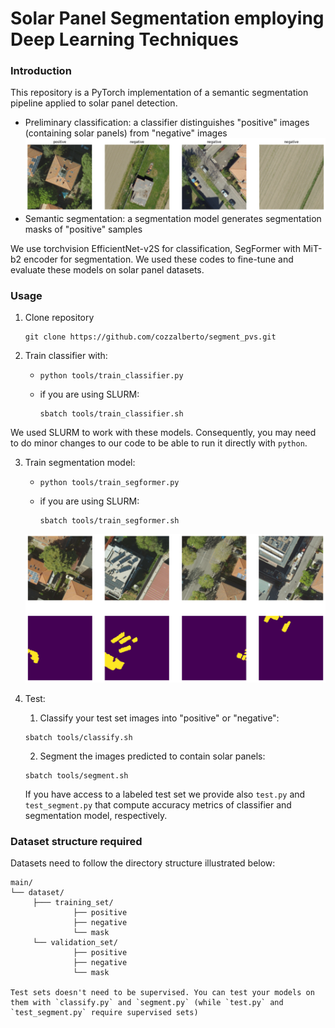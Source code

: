 # Solar Panel Segmentation employing Deep Learning Techniques

### Introduction
This repository is a PyTorch implementation of a semantic segmentation pipeline applied to solar panel detection. 
- Preliminary classification: a classifier distinguishes "positive" images (containing solar panels) from "negative" images
  <img src="./util/output_github.png" width="900"/>
- Semantic segmentation: a segmentation model generates segmentation masks of "positive" samples
    
We use torchvision EfficientNet-v2S for classification, SegFormer with MiT-b2 encoder for segmentation. We used these codes to fine-tune and evaluate these models on solar panel datasets.

### Usage
1. Clone repository
   ```shell
   git clone https://github.com/cozzalberto/segment_pvs.git
   ```
2. Train classifier with:
   
   - ```shell
     python tools/train_classifier.py
     ```
   
   - if you are using SLURM:
     ```shell
     sbatch tools/train_classifier.sh
     ```
     
We used SLURM to work with these models. Consequently, you may need to do minor changes to our code to be able to run it directly with `python`. 

3. Train segmentation model:
   
   - ```shell
     python tools/train_segformer.py
     ```
   
   - if you are using SLURM:
     ```shell
     sbatch tools/train_segformer.sh
     ```
   <img src="./util/output_githubSeg.png" width="900"/>

5. Test:
   1. Classify your test set images into "positive" or "negative":
      
     ```shell
     sbatch tools/classify.sh
     ```
   
   2. Segment the images predicted to contain solar panels:
      
     ```shell
     sbatch tools/segment.sh
     ```
   
   If you have access to a labeled test set we provide also `test.py` and `test_segment.py` that compute accuracy metrics of classifier and segmentation model, respectively.

### Dataset structure required
Datasets need to follow the directory structure illustrated below:
```text
main/
└── dataset/
     ├─── training_set/
              ├── positive
              ├── negative
              └── mask
     └── validation_set/
              ├── positive
              ├── negative
              └── mask

Test sets doesn't need to be supervised. You can test your models on them with `classify.py` and `segment.py` (while `test.py` and `test_segment.py` require supervised sets)



